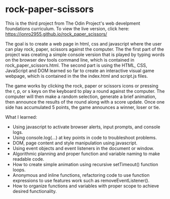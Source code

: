 # rock-paper-scissors
This is the third project from The Odin Project's web develpment foundations curriculum. To view the live version, click here: https://jonro2955.github.io/rock_paper_scissors/

The goal is to create a web page in html, css and javascript where the user can play rock, paper, scissors against the computer. The the first part of the project was creating a simple console version that is played by typing words on the browser dev tools command line, which is contained in rock_paper_scissors.html. The second part is using the HTML, CSS, JavaScript and DOM learned so far to create an interactive visual game webpage, which is contained in the the index.html and script.js files. 

The game works by clicking the rock, paper or scissors icons or pressing the r, p, or s keys on the keyboard to play a round against the computer. The computer will then make a random selection, generate a brief animation, then announce the results of the round along with a score update. Once one side has accumulated 5 points, the game announces a winner, loser or tie.  

What I learned:
- Using javascript to activate browser alerts, input prompts, and console logs.
- Using console.log(...) at key points in code to troubleshoot problems.
- DOM, page content and style manipulation using javascript.
- Using event objects and event listeners in the document or window.
- Algorithmic planning and proper function and variable naming to make readable code. 
- How to create simple animation using recursive setTimeout() function loops.
- Anonymous and inline functions, refactoring code to use function expressions to use features work such as removeEventListener(). 
- How to organize functions and variables with proper scope to achieve desired functionality.
